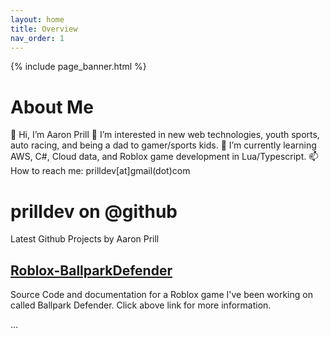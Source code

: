```yaml
---
layout: home
title: Overview
nav_order: 1
---
```

{% include page_banner.html %}
# About Me

👋 Hi, I’m Aaron Prill
👀 I’m interested in new web technologies, youth sports, auto racing, and being a dad to gamer/sports kids.
🌱 I’m currently learning AWS, C#, Cloud data, and Roblox game development in Lua/Typescript.
📫 How to reach me: prilldev[at]gmail(dot)com

# prilldev on @github
Latest Github Projects by Aaron Prill

## [Roblox-BallparkDefender](https://prilldev.github.io/Roblox-BallparkDefender/)

Source Code and documentation for a Roblox game I've been working on called Ballpark Defender. Click above link for more information.


...



